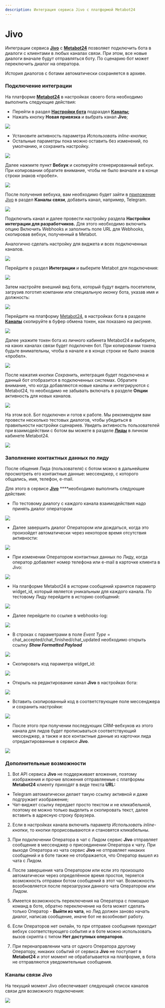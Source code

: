 ```yaml
---
description: Интеграция сервиса Jivo с платформой Metabot24
---
```


# Jivo

Интеграции сервиса [**Jivo**](https://www.jivo.ru) с [**Metabot24**](https://app.metabot24.com) позволяет подключить бота в диалоги с клиентами в любых каналах связи. При этом, все новые диалоги вначале будут отправляться боту. По сценарию бот может переключить диалог на оператора.

История диалогов с ботами автоматически сохраняется в архиве.

### Подключение интеграции

На платформе [**Metabot24**](https://app.metabot24.com) в настройках своего бота необходимо выполнить следующие действия:

* Перейти в раздел [**Настройки бота**](https://app.metabot24.com/bot-channel#) подраздел [**Каналы**](https://metarex.gitbook.io/metabot24/panel-upravleniya-botom/kanaly)**;**
* Нажать кнопку **Новая привязка** и выбрать канал **Jivo**;

![](../.gitbook/assets/izobrazhenie%20%28322%29.png)

* Установите активность параметра _Использовать inline-кнопки_;
* Остальные параметры пока можно оставить без изменений, по умолчанию, и сохранить настройку.

![](../.gitbook/assets/izobrazhenie%20%28330%29.png)

Далее нажмите пункт **Вебхук** и скопируйте сгенерированный вебхук. При копировании обратите внимание, чтобы не было вначале и в конце строки знаков «пробел».

![](../.gitbook/assets/izobrazhenie%20%28375%29.png)

После получения вебхука, вам необходимо будет зайти в [приложение Jivo](https://app.jivosite.com/settings/integrations) в раздел **Каналы** **связи**, добавить канал, например, Telegram.

![](../.gitbook/assets/izobrazhenie%20%28230%29.png)

Подключить канал и далее провести настройку раздела **Настройки интеграции для разработчиков.** Для этого необходимо включить опцию Включить Webhooks и  заполнить поле URL для Webhooks, скопировав вебхук, полученный в Metabot.

Аналогично сделать настройку для виджета и всех подключенных каналов.

![](../.gitbook/assets/izobrazhenie%20%28316%29.png)

Перейдите в раздел **Интеграции** и выберите Metabot для подключения:

![](../.gitbook/assets/izobrazhenie%20%2816%29.png)

Затем настройте внешний вид бота, который будут видеть посетители, загрузив логотип компании или специальную иконку бота, указав имя и должность:

![](../.gitbook/assets/izobrazhenie%20%2857%29.png)

Перейдите на платформу [Metabot24](https://app.metabot24.com), в настройках бота в разделе [**Каналы**](https://app.metabot24.com/bot-channel) скопируйте в буфер обмена токен, как показано на рисунке.

![](../.gitbook/assets/izobrazhenie%20%28116%29.png)

Далее укажите токен бота из личного кабинета Metabot24 и выберите, на каких каналах связи будет подключен бот. При копировании токена будьте внимательны, чтобы в начале и в конце строки не было знаков «пробел».

![](../.gitbook/assets/izobrazhenie%20%28296%29.png)

После нажатия кнопки _Сохранить_, интеграция будет подключена и данный бот отобразится в подключенных системах. Обратите внимание, что когда добавляются новые каналы и интегрируются с Metabot24, то необходимо не забывать включать в разделе **Опции** активность для новых каналов.

![](../.gitbook/assets/izobrazhenie%20%2882%29.png)

На этом всё. Бот подключен и готов к работе. Мы рекомендуем вам провести несколько тестовых диалогов, чтобы убедиться в правильности настройки сценариев. Увидеть активность пользователей при взаимодействии с ботом вы можете в разделе [**Лиды**](https://app.metabot24.com/lead) в личном кабинете Metabot24.

![](../.gitbook/assets/izobrazhenie%20%28234%29.png)

### Заполнение контактных данных по лиду

После общения Лида \(пользователя\) с ботом можно в дальнейшем просмотреть его контактные данные: мессенджер, с которого общались, имя, телефон, e-mail.

Для этого в сервисе [**Jivo**](https://app.jivosite.com) ****необходимо выполнить следующие действия:

* По тестовому диалогу с каждого канала взаимодействия надо принять диалог оператором 

![](../.gitbook/assets/izobrazhenie%20%28161%29.png)

* Далее завершить диалог Оператором или дождаться, когда это произойдет автоматически через некоторое время отсутствия активности: 

![](../.gitbook/assets/izobrazhenie%20%28363%29.png)

* При изменении Оператором контактных данных по Лиду, когда оператор добавляет номер телефона или e-mail в карточке клиента в Jivo:

![](../.gitbook/assets/izobrazhenie%20%2869%29.png)

* На платформе Metabot24 в истории сообщений хранится параметр widget\_id, который является уникальным для каждого канала. По тестовому Лиду перейдите в историю сообщений:

![](../.gitbook/assets/izobrazhenie%20%2898%29.png)

* Далее перейдите по ссылке в webhooks-log:

![](../.gitbook/assets/izobrazhenie%20%28288%29.png)

* В строках с параметрами в поле _Event Type_ = chat\_accepted/chat\_finished/chat\_updated необходимо открыть ссылку _**Show Formatted Payload**_

![](../.gitbook/assets/izobrazhenie%20%28262%29.png)

* Cкопировать код параметра widget\_id:

![](../.gitbook/assets/izobrazhenie%20%28301%29.png)

* Открыть на редактирование канал **Jivo** в настройках бота:

![](../.gitbook/assets/izobrazhenie%20%287%29.png)

* Вставить скопированный код в соответствующее поле мессенджера и сохранить настройки:

![](../.gitbook/assets/izobrazhenie%20%28317%29.png)

* После этого при получении последующих CRM-вебхуков из этого канала для лидов будет прописываться соответствующий мессенджер, а также и все контактные данные из карточки лида отредактированные в сервисе **Jivo**.

![](../.gitbook/assets/izobrazhenie%20%28129%29.png)

### Дополнительные возможности

1. Bot API сервиса **Jivo** не поддерживает вложения, поэтому изображения и прочие вложения отправляемые с платформы **Metabot24** клиенту приходят в виде текста **URL:**

* Telegram автоматически делает такую ссылку активной и даже подгружает изображение;
* Чат-виджет ссылку передает просто текстом и не кликабельной, поэтому ее можно только выделить и скопировать текст, далее вставить в адресную строку браузера. 

2. Если в настройках канала включить параметр _Использовать inline-кнопки_, то кнопки прорисовываются и становятся кликабельны.

3. При подключении Оператора в чат с Лидом сервис **Jivo** отправляет сообщение в мессенджер о присоединении Оператора к чату. При выходе Оператора из чата сервис **Jivo** не отправляет никаких сообщений и в боте также не отображается, что Оператор вышел из чата с Лидом.

4. После завершения чата Оператором или если это произошло автоматически через определённое время простоя, теряется возможность отправки ботом сообщений в этот чат. Возможность возобновляется после перезагрузки данного чата Оператором или Лидом.

5. Имеется возможность переключения на Оператора с помощью команд в боте, обратно переключение на бота может сделать только Оператор - **Выйти из чата**, но Лид должен заново начать диалог, написав сообщение, иначе бот не возобновит работу.

6. Если Операторов нет онлайн, то при отправке сообщения приходит вебхук соответствующего события и в боте можно использовать вызов скрипта с типом **Нет доступных операторов**.

7. При перенаправлении чата от одного Оператора другому Оператору, никаких событий от сервиса **Jivo** не поступает в **Metabot24** и этот момент не обрабатывается на платформе, в бота не отправляются уведомительные сообщения.

### Каналы связи Jivo

На текущий момент Jivo обеспечивает следующий список каналов связи для возможного подключения:

![](../.gitbook/assets/izobrazhenie%20%28214%29.png)

